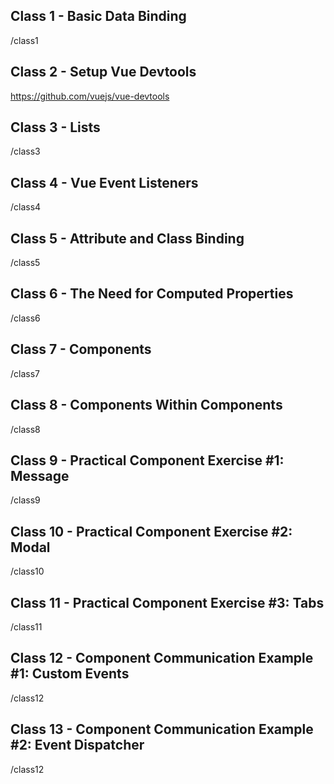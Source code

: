 ## Class 1 - Basic Data Binding
/class1

## Class 2 - Setup Vue Devtools
https://github.com/vuejs/vue-devtools

## Class 3 - Lists
/class3

## Class 4 - Vue Event Listeners
/class4
 
## Class 5 - Attribute and Class Binding
/class5

## Class 6 - The Need for Computed Properties
/class6

## Class 7 - Components
/class7

## Class 8 - Components Within Components
/class8

## Class 9 - Practical Component Exercise #1: Message
/class9

## Class 10 - Practical Component Exercise #2: Modal
/class10

## Class 11 - Practical Component Exercise #3: Tabs
/class11

## Class 12 - Component Communication Example #1: Custom Events
/class12

## Class 13 - Component Communication Example #2: Event Dispatcher
/class12
